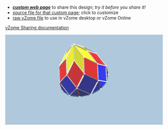 
 - [***custom web page***][post] to share this design; *try it before you share it!*
 - [source file for that custom page][source]; click to customize
 - [raw vZome file][raw] to use in vZome desktop or vZome Online

[vZome Sharing documentation](https://vzome.github.io/vzome/sharing.html#how-it-works)

![Image](<7-gon-flat-2.png>)


[post]: <https://ThynStyx.github.io/vzome-sharing/2022/01/07/7-gon-flat-2-14-22-14.html>
[source]: <https://github.com/ThynStyx/vzome-sharing/edit/main/_posts/2022-01-07-7-gon-flat-2-14-22-14.md>
[raw]: <https://raw.githubusercontent.com/ThynStyx/vzome-sharing/main/2022/01/07/14-22-14-7-gon-flat-2/7-gon-flat-2.vZome>